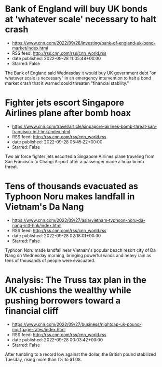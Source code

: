 # Bank of England will buy UK bonds at 'whatever scale' necessary to halt crash
 - https://www.cnn.com/2022/09/28/investing/bank-of-england-uk-bond-market/index.html
 - RSS feed: http://rss.cnn.com/rss/cnn_world.rss
 - date published: 2022-09-28 11:05:48+00:00
 - Starred: False

The Bank of England said Wednesday it would buy UK government debt "on whatever scale is necessary" in an emergency intervention to halt a bond market crash that it warned could threaten "financial stability."

# Fighter jets escort Singapore Airlines plane after bomb hoax
 - https://www.cnn.com/travel/article/singapore-airlines-bomb-threat-san-francisco-intl-hnk/index.html
 - RSS feed: http://rss.cnn.com/rss/cnn_world.rss
 - date published: 2022-09-28 05:45:22+00:00
 - Starred: False

Two air force fighter jets escorted a Singapore Airlines plane traveling from San Francisco to Changi Airport after a passenger made a hoax bomb threat.

# Tens of thousands evacuated as Typhoon Noru makes landfall in Vietnam's Da Nang
 - https://www.cnn.com/2022/09/27/asia/vietnam-typhoon-noru-da-nang-intl-hnk/index.html
 - RSS feed: http://rss.cnn.com/rss/cnn_world.rss
 - date published: 2022-09-28 02:18:01+00:00
 - Starred: False

Typhoon Noru made landfall near Vietnam's popular beach resort city of Da Nang on Wednesday morning, bringing powerful winds and heavy rain as tens of thousands of people were evacuated.

# Analysis: The Truss tax plan in the UK cushions the wealthy while pushing borrowers toward a financial cliff
 - https://www.cnn.com/2022/09/27/business/nightcap-uk-pound-mortgage-rates/index.html
 - RSS feed: http://rss.cnn.com/rss/cnn_world.rss
 - date published: 2022-09-28 00:03:42+00:00
 - Starred: False

After tumbling to a record low against the dollar, the British pound stabilized Tuesday, rising more than 1% to $1.08.
